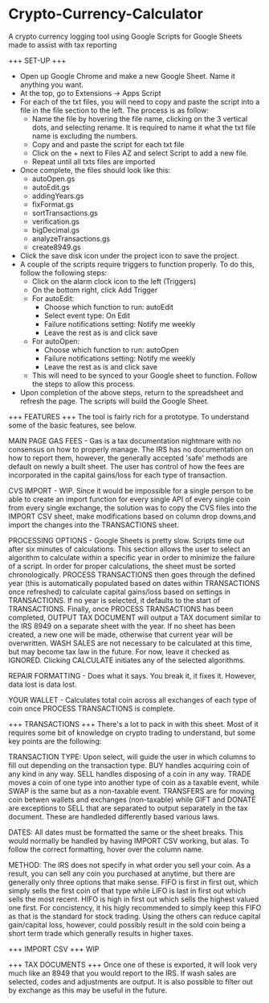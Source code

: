 # Crypto-Currency-Calculator
A crypto currency logging tool using Google Scripts for Google Sheets made to assist with tax reporting

+++ SET-UP +++
- Open up Google Chrome and make a new Google Sheet. Name it anything you want.
- At the top, go to Extensions -> Apps Script
- For each of the txt files, you will need to copy and paste the script into a
  file in the file section to the left. The process is as follow:
	- Name the file by hovering the file name, clicking on the 3 vertical 
	  dots, and selecting rename. It is required to name it what the txt
	  file name is excluding the numbers.
	- Copy and and paste the script for each txt file
	- Click on the + next to Files AZ and select Script to add a new file.
	- Repeat until all txts files are imported
- Once complete, the files should look like this:
	- autoOpen.gs
	- autoEdit.gs
	- addingYears.gs
	- fixFormat.gs
	- sortTransactions.gs
	- verification.gs
	- bigDecimal.gs
	- analyzeTransactions.gs
	- create8949.gs
- Click the save disk icon under the project icon to save the project.
- A couple of the scripts require triggers to function properly. To do this, 
  follow the following steps:
	- Click on the alarm clock icon to the left (Triggers)
	- On the bottom right, click Add Trigger
	- For autoEdit:
		- Choose which function to run: autoEdit
		- Select event type: On Edit
		- Failure notifications setting: Notify me weekly
		- Leave the rest as is and click save
	- For autoOpen:
		- Choose which function to run: autoOpen
		- Failure notifications setting: Notify me weekly
		- Leave the rest as is and click save
	- This will need to be synced to your Google sheet to function.
	  Follow the steps to allow this process. 
- Upon completion of the above steps, return to the spreadsheet and refresh 
  the page. The scripts will build the Google Sheet.


+++ FEATURES +++
The tool is fairly rich for a prototype. To understand some of the basic
features, see below.

MAIN PAGE
GAS FEES - Gas is a tax documentation nightmare with no consensus on how to 
properly manage. The IRS has no documentation on how to report them, however,
the generally accepted 'safe' methods are default on newly a built sheet. The user
has control of how the fees are incorporated in the capital gains/loss for each 
type of transaction.

CVS IMPORT - WIP. Since it would be impossible for a single person to be able 
to create an import function for every single API of every single coin from every 
single exchange, the solution was to copy the CVS files into the IMPORT CSV sheet, 
make modifications based on column drop downs,and import the changes into the 
TRANSACTIONS sheet. 

PROCESSING OPTIONS - Google Sheets is pretty slow. Scripts time out after 
six minutes of calculations. This section allows the user to select an algorithm
to calculate within a specific year in order to minimize the failure of a script.
In order for proper calculations, the sheet must be sorted chronologically. 
PROCESS TRANSACTIONS then goes through the defined year (this is automatically 
populated based on dates within TRANSACTIONS once refreshed) to calculate 
capital gains/loss based on settings in TRANSACTIONS. If no year is selected, it 
defaults to the start of TRANSACTIONS. Finally, once PROCESS TRANSACTIONS has 
been completed, OUTPUT TAX DOCUMENT will output a TAX document similar to the
IRS 8949 on a separate sheet with the year. If no sheet has been created, a new
one will be made, otherwise that current year will be overwritten. WASH SALES
are not necessary to be calculated at this time, but may become tax law in the 
future. For now, leave it checked as IGNORED. Clicking CALCULATE initiates
any of the selected algorithms.

REPAIR FORMATTING - Does what it says. You break it, it fixes it. However, data
lost is data lost. 

YOUR WALLET - Calculates total coin across all exchanges of each type of coin
once PROCESS TRANSACTIONS is complete.


+++ TRANSACTIONS +++
There's a lot to pack in with this sheet. Most of it requires some bit of
knowledge on crypto trading to understand, but some key points are the following:

TRANSACTION TYPE: Upon select, will guide the user in which columns to fill out 
depending on the transaction type. BUY handles acquiring coin of any kind in any 
way. SELL handles disposing of a coin in any way. TRADE moves a coin of one type 
into another type of coin as a taxable event, while SWAP is the same but as a 
non-taxable event. TRANSFERS are for moving coin betwen wallets and exchanges 
(non-taxable) while GIFT and DONATE are exceptions to SELL that are separated to
output separately in the tax document. These are handleded differently based
various laws.

DATES: All dates must be formatted the same or the sheet breaks. This would 
normally be handled by having IMPORT CSV working, but alas. To follow the correct
formatting, hover over the column name. 

METHOD: The IRS does not specify in what order you sell your coin. As a result,
you can sell any coin you purchased at anytime, but there are generally only three
options that make sense. FIFO is first in first out, which simply sells the first
coin of that type while LIFO is last in first out which sells the most recent. 
HIFO is high in first out which sells the highest valued one first. For
concistency, it his higly recommended to simply keep this FIFO as that is the 
standard for stock trading. Using the others can reduce capital gain/capital loss,
however, could possibly result in the sold coin being a short term trade which
generally results in higher taxes. 


+++ IMPORT CSV +++
WIP


+++ TAX DOCUMENTS +++
Once one of these is exported, it will look very much like an 8949 that you would
report to the IRS. If wash sales are selected, codes and adjustments are output.
It is also possible to filter out by exchange as this may be useful in the future.
